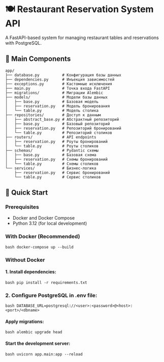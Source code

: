 # 🍽️ Restaurant Reservation System API

A FastAPI-based system for managing restaurant tables and reservations with PostgreSQL.

## 🌟 Main Components
```text
app/
├── database.py          # Конфигурация базы данных
├── dependencies.py      # Инъекция зависимостей
├── exceptions.py        # Кастомные исключения
├── main.py              # Точка входа FastAPI
├── migrations/          # Миграции Alembic
├── models/              # Модели базы данных
│   ├── base.py          # Базовая модель
│   ├── reservation.py   # Модель бронирования
│   └── table.py         # Модель столика
├── repositories/        # Доступ к данным
│   ├── abstract_base.py # Абстрактный репозиторий
│   ├── base.py          # Базовый репозиторий
│   ├── reservation.py   # Репозиторий бронирований
│   └── table.py         # Репозиторий столиков
├── routers/             # API endpoints
│   ├── reservation.py   # Роуты бронирований
│   └── table.py         # Роуты столиков
├── schemas/             # Pydantic схемы
│   ├── base.py          # Базовая схема
│   ├── reservation.py   # Схемы бронирований
│   └── table.py         # Схемы столиков
└── services/            # Бизнес-логика
    ├── reservation.py   # Сервис бронирований
    └── table.py         # Сервис столиков
```
## 🚀 Quick Start

### Prerequisites
- Docker and Docker Compose
- Python 3.12 (for local development)

### With Docker (Recommended)
```bash docker-compose up --build ```

### Without Docker
#### 1. Install dependencies:
```bash pip install -r requirements.txt ```
### 2. Configure PostgreSQL in .env file:
```bash DATABASE_URL=postgresql://<user>:<password>@<host>:<port>/<dbname> ```
#### Apply migrations:
```bash alembic upgrade head ```
#### Start the development server:
```bash uvicorn app.main:app --reload ```
